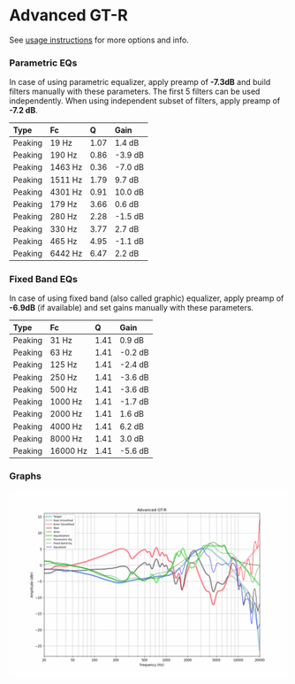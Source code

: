 # Advanced GT-R
See [usage instructions](https://github.com/jaakkopasanen/AutoEq#usage) for more options and info.

### Parametric EQs
In case of using parametric equalizer, apply preamp of **-7.3dB** and build filters manually
with these parameters. The first 5 filters can be used independently.
When using independent subset of filters, apply preamp of **-7.2 dB**.

| Type    | Fc      |    Q | Gain    |
|:--------|:--------|:-----|:--------|
| Peaking | 19 Hz   | 1.07 | 1.4 dB  |
| Peaking | 190 Hz  | 0.86 | -3.9 dB |
| Peaking | 1463 Hz | 0.36 | -7.0 dB |
| Peaking | 1511 Hz | 1.79 | 9.7 dB  |
| Peaking | 4301 Hz | 0.91 | 10.0 dB |
| Peaking | 179 Hz  | 3.66 | 0.6 dB  |
| Peaking | 280 Hz  | 2.28 | -1.5 dB |
| Peaking | 330 Hz  | 3.77 | 2.7 dB  |
| Peaking | 465 Hz  | 4.95 | -1.1 dB |
| Peaking | 6442 Hz | 6.47 | 2.2 dB  |

### Fixed Band EQs
In case of using fixed band (also called graphic) equalizer, apply preamp of **-6.9dB**
(if available) and set gains manually with these parameters.

| Type    | Fc       |    Q | Gain    |
|:--------|:---------|:-----|:--------|
| Peaking | 31 Hz    | 1.41 | 0.9 dB  |
| Peaking | 63 Hz    | 1.41 | -0.2 dB |
| Peaking | 125 Hz   | 1.41 | -2.4 dB |
| Peaking | 250 Hz   | 1.41 | -3.6 dB |
| Peaking | 500 Hz   | 1.41 | -3.6 dB |
| Peaking | 1000 Hz  | 1.41 | -1.7 dB |
| Peaking | 2000 Hz  | 1.41 | 1.6 dB  |
| Peaking | 4000 Hz  | 1.41 | 6.2 dB  |
| Peaking | 8000 Hz  | 1.41 | 3.0 dB  |
| Peaking | 16000 Hz | 1.41 | -5.6 dB |

### Graphs
![](./Advanced%20GT-R.png)